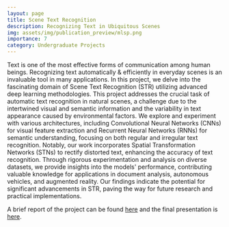 ```yaml
---
layout: page
title: Scene Text Recognition
description: Recognizing Text in Ubiquitous Scenes
img: assets/img/publication_preview/mlsp.png
importance: 7
category: Undergraduate Projects
---
```


Text is one of the most effective forms of communication among human beings. Recognizing text automatically & efficiently in everyday scenes is an invaluable tool in many applications. In this project, we delve into the fascinating domain of Scene Text Recognition (STR) utilizing advanced deep learning methodologies. This project addresses the crucial task of automatic text recognition in natural scenes, a challenge due to the intertwined visual and semantic information and the variability in text appearance caused by environmental factors. We explore and experiment with various architectures, including Convolutional Neural Networks (CNNs) for visual feature extraction and Recurrent Neural Networks (RNNs) for semantic understanding, focusing on both regular and irregular text recognition. Notably, our work incorporates Spatial Transformation Networks (STNs) to rectify distorted text, enhancing the accuracy of text recognition. Through rigorous experimentation and analysis on diverse datasets, we provide insights into the models' performance, contributing valuable knowledge for applications in document analysis, autonomous vehicles, and augmented reality. Our findings indicate the potential for significant advancements in STR, paving the way for future research and practical implementations.

A brief report of the project can be found <a href="{{ site.url }}{{ site.baseurl }}/assets/pdf/MLSP_Project_Report.pdf" target="_blank" rel="noreferrer noopener">here</a> and the final presentation is <a href="{{ site.url }}{{ site.baseurl }}/assets/pdf/mlsp_ppt.pdf" target="_blank" rel="noreferrer noopener">here</a>.

